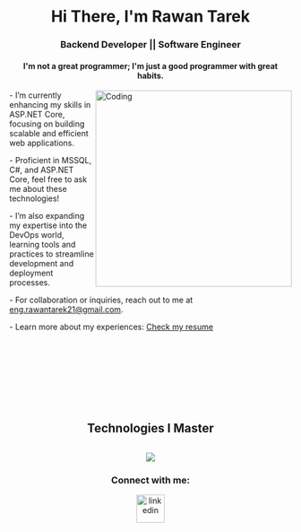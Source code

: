 <h1 align="center">Hi There, I'm Rawan Tarek</h1>
<h3 align="center"> Backend Developer || Software Engineer </h3>
<h4 align="center">I'm not a great programmer; I'm just a good programmer with great habits. </h4>

<img align="right" alt="Coding" width="350" src="https://cdn.dribbble.com/users/1063314/screenshots/3020974/tdsocial_dribbble.gif">


  \- I’m currently enhancing my skills in ASP.NET Core, focusing on building scalable and efficient web applications.
  
 \-  Proficient in MSSQL, C#, and ASP.NET Core, feel free to ask me about these technologies!</p>

 \- I’m also expanding my expertise into the DevOps world, learning tools and practices to streamline development and deployment processes.</p>
 
 \- For collaboration or inquiries, reach out to me at eng.rawantarek21@gmail.com.
  
 \- Learn more about my experiences: [Check my resume](https://drive.google.com/file/d/1NjKHa3dGQr8OfPsk3DwsD_r1ugogy0eI/view?usp=drivesdk)
  




<br><br><br><br><br><br>


<div>
  
<div align="center">
  <h2 style="display: inline-block;">Technologies I Master</h2>
</div>

<!--tech stack icons-->
<p align="center">
  <a href="https://skillicons.dev">
    <img src="https://skillicons.dev/icons?i=cs,cpp,java,html,css,javascript,git,github,net,figma,redis,postman,vscode&perline=14" />
  </a>
</p>

<h3 align="center" >Connect with me:</h3>
<p align="center">
<a href="https://www.linkedin.com/in/rawan-tarek-29a04b22b/" target="blank"><img align="center" src="https://user-images.githubusercontent.com/88904952/234979284-68c11d7f-1acc-4f0c-ac78-044e1037d7b0.png" alt="linkedin" height="50" width="50" /></a>
</p>







</div>
